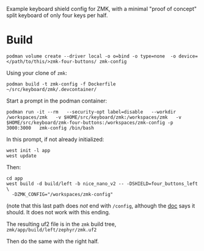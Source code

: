 Example keyboard shield config for ZMK, with a minimal "proof of concept" split keyboard of only four keys per half.

# Build

```
podman volume create --driver local -o o=bind -o type=none  -o device=</path/to/this/>zmk-four-buttons/ zmk-config
```

Using your clone of `zmk`:
```
podman build -t zmk-config -f Dockerfile ~/src/keyboard/zmk/.devcontainer/
```

Start a prompt in the podman container:
```
podman run -it --rm   --security-opt label=disable   --workdir /workspaces/zmk   -v $HOME/src/keyboard/zmk:/workspaces/zmk   -v $HOME/src/keyboard/zmk-four-buttons:/workspaces/zmk-config -p 3000:3000   zmk-config /bin/bash
```

In this prompt, if not already initialized:

```
west init -l app
west update
```

Then:
```
cd app
west build -d build/left -b nice_nano_v2 -- -DSHIELD=four_buttons_left \
  -DZMK_CONFIG="/workspaces/zmk-config"
```
(note that this last path does *not* end with `/config`, although the [doc](https://zmk.dev/docs/development/local-toolchain/build-flash?build-opts=addonMcu#building-from-zmk-config-folder) says it should. It does not work with this ending.

The resulting uf2 file is in the `zmk` build tree, `zmk/app/build/left/zephyr/zmk.uf2`

Then do the same with the right half.
